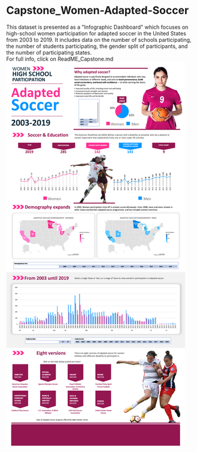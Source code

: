# Capstone_Women-Adapted-Soccer
This dataset is presented as a "Infographic Dashboard" which focuses on high-school women participation for adapted soccer in the United States from 2003 to 2019. It includes data on the number of schools participating, the number of students participating, the gender split of participants, and the number of participating states.
<br>
For full info, click on ReadME_Capstone.md
<br>
![Capstone_Screenshot_3000](Capstone_Screenshot_3000.jpg)

